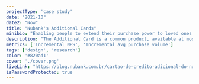 ```yaml
---
projectType: 'case study'
date: "2021-10"
date2: "Now"
title: "Nubank's Additional Cards"
minibio: "Enabling people to extend their purchase power to loved ones."
description: "The Additional Card is a common product, available at most banks, that lets users extend their purchase power to others. More than simply an extra physical credit card that lets someone purchase on your behalf, it's one of the main ways many people use to share their financial lives with spouses, parents, children, etc."
metrics: ['Incremental NPS', 'Incremental avg purchase volume']
tags: ['design', 'research']
color: '#820ad1'
cover: './cover.png'
liveLink: "https://blog.nubank.com.br/cartao-de-credito-adicional-do-nubank-tudo-o-que-voce-precisa-saber/"
isPasswordProtected: true
---
```


<project-password-input/>